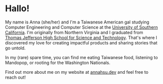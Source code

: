 # Hallo!

My name is Anna (she/her) and I'm a Taiwanese American gal studying Computer Engineering and Computer Science at the [University of Southern California](https://usc.edu). I'm originally from Northern Virginia and I graduated from [Thomas Jefferson High School for Science and Technology](https://tjhsst.fcps.edu). That's where I discovered my love for creating impactful products and sharing stories that go untold.

In my (rare) spare time, you can find me eating Taiwanese food, listening to Mandopop, or rooting for the Washington Nationals.

Find out more about me on my website at [annahsu.dev](https://annahsu.dev) and feel free to reach out!
